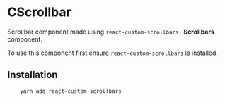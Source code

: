 # CScrollbar

Scrollbar component made using `react-custom-scrollbars'` **Scrollbars** component.

To use this component first ensure `react-custom-scrollbars` is installed.

## Installation
```text
    yarn add react-custom-scrollbars
```